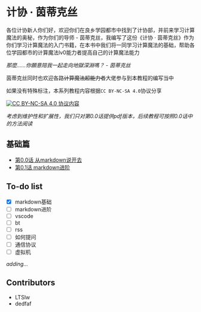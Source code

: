 # 计协 · 茵蒂克丝

各位计协新人你们好，欢迎你们在良乡学园都市中找到了计协部，并前来学习计算魔法的奥秘，作为你们的导师 - 茵蒂克丝，我编写了这份《计协 · 茵蒂克丝》作为你们学习计算魔法的入门书籍，在本书中我们将一同学习计算魔法的基础，帮助各位学园都市的计算魔法lv0能力者提高自己的计算魔法能力

*那麼……你願意陪我一起走向地獄深淵嗎？ - 茵蒂克丝*

茵蒂克丝同时也欢迎各路~~计算魔法超能力者~~大佬参与到本教程的编写当中

如果没有特殊标注，本系列教程内容根据`CC BY-NC-SA 4.0`协议分享

[![CC BY-NC-SA 4.0](https://i.creativecommons.org/l/by-nc-sa/4.0/88x31.png) 协议内容](https://creativecommons.org/licenses/by-nc-sa/4.0/)

*考虑到维护性和扩展性，我们只对第0.0话提供pdf版本，后续教程可按照0.0话中的方法阅读*

## 基础篇

- [第0.0话 从markdown说开去](基础篇/第0.0话%20从markdown说开去.md)
- [第0.1话 markdown进阶](基础篇/第0.1话%20markdown进阶.md)

## To-do list

- [x] markdown基础
- [ ] markdown进阶
- [ ] vscode
- [ ] bt
- [ ] rss
- [ ] 如何提问
- [ ] 通信协议
- [ ] 虚拟机

*adding...*

## Contributors

- LTSlw
- dedfaf
